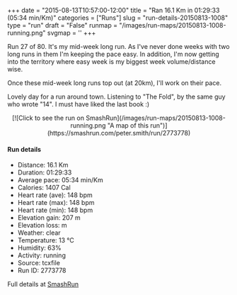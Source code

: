 +++
date = "2015-08-13T10:57:00-12:00"
title = "Ran 16.1 Km in 01:29:33 (05:34 min/Km)"
categories = ["Runs"]
slug = "run-details-20150813-1008"
type = "run"
draft = "False"
runmap = "/images/run-maps/20150813-1008-running.png"
svgmap = '<polyline points="76 55, 70 61, 67 60, 64 60, 62 59, 60 60, 57 61, 54 62, 44 70, 33 74, 30 73, 30 69, 26 67, 23 66, 20 68, 18 69, 11 66, 8 61, 8 61, 1 55, 0 54, 3 51, 9 50, 11 49, 15 48, 19 47, 19 46, 25 41, 34 40, 33 32, 33 30, 34 27, 36 26, 38 25, 38 30, 41 33, 43 36, 48 37, 52 39, 53 39, 54 38, 54 38, 56 33, 57 33, 74 37, 75 38, 77 38, 84 40, 89 42, 97 45, 100 45, 100 46, 98 48, 95 46, 93 46, 89 48, 86 51, 82 54, 81 54, 81 53, 82 52">'
+++

Run 27 of 80. It's my mid-week long run. As I've never done weeks with two long runs in them I'm keeping the pace easy. In addition, I'm now getting into the territory where easy week is my biggest week volume/distance wise. 

Once these mid-week long runs top out (at 20km), I'll work on their pace. 

Lovely day for a run around town. Listening to "The Fold", by the same guy who wrote "14". I must have liked the last book :)



<!--more-->

<center>
[![Click to see the run on SmashRun](/images/run-maps/20150813-1008-running.png "A map of this run")](https://smashrun.com/peter.smith/run/2773778)
</center>

#### Run details

* Distance: 16.1 Km
* Duration: 01:29:33
* Average pace: 05:34 min/Km
* Calories: 1407 Cal
* Heart rate (ave): 148 bpm
* Heart rate (max): 148 bpm
* Heart rate (min): 148 bpm
* Elevation gain: 207 m
* Elevation loss:  m
* Weather: clear
* Temperature: 13 &deg;C
* Humidity: 63%
* Activity: running
* Source: tcxfile
* Run ID: 2773778

Full details at [SmashRun](https://smashrun.com/peter.smith/run/2773778)